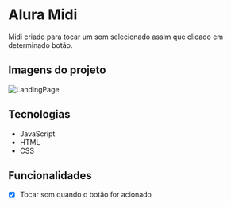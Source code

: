 # Alura Midi

Midi criado para tocar um som selecionado assim que clicado em determinado botão.

## Imagens do projeto


![LandingPage](https://github.com/MateusMaiaSiqueira/AluraMidi/assets/123660417/5e777b2a-22c4-47eb-8401-3c0797e51563)


## Tecnologias

- JavaScript
- HTML
- CSS

## Funcionalidades

- [x] Tocar som quando o botão for acionado

